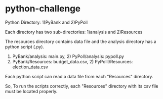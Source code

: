 # python-challenge

Python Directory: 1)PyBank and 2)PyPoll

Each directory has two sub-directories: 1)analysis and 2)Resources

The resources directory contains data file and the analysis directory has a python script (.py). 

1) PyBank/analysis: main.py,  2) PyPoll/analysis: pypoll.py
2) PyBank/Resources: budget_data.csv, 2) PyPolll/Resources: election_data.csv

Each python script can read a data file from each "Resources" directory.

So, To run the scripts correctly, each "Resources" directory with its csv file must be located properly.

